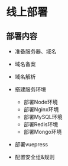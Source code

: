# 线上部署

## 部署内容

- 准备服务器、域名
- 域名备案
- 域名解析
- 搭建服务环境
  - 部署Node环境
  - 部署Nginx环境
  - 部署MySQL环境
  - 部署Redis环境
  - 部署Mongo环境

- 部署vuepress
- 配置安全组&规则

